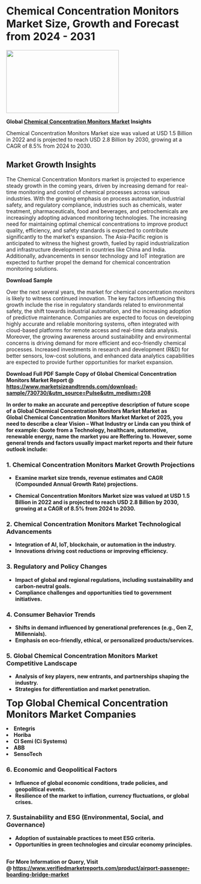 <H1>Chemical Concentration Monitors Market Size, Growth and Forecast from 2024 - 2031</H1><img class="aligncenter size-medium wp-image-584254" src="https://thirdeyenews.in/wp-content/uploads/2024/09/Global-Market-Research-300x168.jpeg" alt="" width="300" height="168" /><p><strong>Global&nbsp;<a href="https://www.marketsizeandtrends.com/download-sample/730730/&amp;utm_source=Pulse&amp;utm_medium=208">Chemical Concentration Monitors Market</a> Insights</strong></p><p>Chemical Concentration Monitors Market size was valued at USD 1.5 Billion in 2022 and is projected to reach USD 2.8 Billion by 2030, growing at a CAGR of 8.5% from 2024 to 2030.</p><p><h2>Market Growth Insights</h2> <p>The Chemical Concentration Monitors market is projected to experience steady growth in the coming years, driven by increasing demand for real-time monitoring and control of chemical processes across various industries. With the growing emphasis on process automation, industrial safety, and regulatory compliance, industries such as chemicals, water treatment, pharmaceuticals, food and beverages, and petrochemicals are increasingly adopting advanced monitoring technologies. The increasing need for maintaining optimal chemical concentrations to improve product quality, efficiency, and safety standards is expected to contribute significantly to the market's expansion. The Asia-Pacific region is anticipated to witness the highest growth, fueled by rapid industrialization and infrastructure development in countries like China and India. Additionally, advancements in sensor technology and IoT integration are expected to further propel the demand for chemical concentration monitoring solutions.</p> <p><strong>Download Sample</strong></p> <p>Over the next several years, the market for chemical concentration monitors is likely to witness continued innovation. The key factors influencing this growth include the rise in regulatory standards related to environmental safety, the shift towards industrial automation, and the increasing adoption of predictive maintenance. Companies are expected to focus on developing highly accurate and reliable monitoring systems, often integrated with cloud-based platforms for remote access and real-time data analysis. Moreover, the growing awareness around sustainability and environmental concerns is driving demand for more efficient and eco-friendly chemical processes. Increased investments in research and development (R&D) for better sensors, low-cost solutions, and enhanced data analytics capabilities are expected to provide further opportunities for market expansion.</p> <p><strong></p><p><span class=""><strong>Download Full PDF Sample Copy of Global Chemical Concentration Monitors Market Report</strong> @ <a href="https://www.marketsizeandtrends.com/download-sample/730730/&amp;utm_source=Pulse&amp;utm_medium=208" target="_blank">https://www.marketsizeandtrends.com/download-sample/730730/&amp;utm_source=Pulse&amp;utm_medium=208</a></span></p><p>In order to make an accurate and perceptive description of future scope of a Global&nbsp;Chemical Concentration Monitors Market Market as Global&nbsp;Chemical Concentration Monitors Market Market of 2025, you need to describe a clear Vision &ndash; What Industry or Linda can you think of for example: Quote from a Technology, healthcare, automotive, renewable energy, name the market you are Reffering to. However, some general trends and factors usually impact market reports and their future outlook include:</p><h3>1.&nbsp;<strong>Chemical Concentration Monitors Market Growth Projections</strong></h3><ul><li>Examine market size trends, revenue estimates and CAGR (Compounded Annual Growth Rate) projections.</li><li><p>Chemical Concentration Monitors Market size was valued at USD 1.5 Billion in 2022 and is projected to reach USD 2.8 Billion by 2030, growing at a CAGR of 8.5% from 2024 to 2030.</p></li></ul><h3>2.&nbsp;<strong>Chemical Concentration Monitors Market Technological Advancements</strong></h3><ul><li>Integration of AI, IoT, blockchain, or automation in the industry.</li><li>Innovations driving cost reductions or improving efficiency.</li></ul><h3>3.&nbsp;<strong>Regulatory and Policy Changes</strong></h3><ul><li>Impact of global and regional regulations, including sustainability and carbon-neutral goals.</li><li>Compliance challenges and opportunities tied to government initiatives.</li></ul><h3>4.&nbsp;<strong>Consumer Behavior Trends</strong></h3><ul><li>Shifts in demand influenced by generational preferences (e.g., Gen Z, Millennials).</li><li>Emphasis on eco-friendly, ethical, or personalized products/services.</li></ul><h3>5.&nbsp;<strong>Global Chemical Concentration Monitors Market Competitive Landscape</strong></h3><ul><li>Analysis of key players, new entrants, and partnerships shaping the industry.</li><li>Strategies for differentiation and market penetration.</li></ul><p data-pm-slice="1 1 []"><span style="color: inherit; font-family: inherit; font-size: 25px;">Top Global Chemical Concentration Monitors Market Companies</span></p><div class="" data-test-id=""><p><li>Entegris</li><li> Horiba</li><li> CI Semi (Ci Systems)</li><li> ABB</li><li> SensoTech</li></p></div><h3>6.&nbsp;<strong>Economic and Geopolitical Factors</strong></h3><ul><li>Influence of global economic conditions, trade policies, and geopolitical events.</li><li>Resilience of the market to inflation, currency fluctuations, or global crises.</li></ul><h3>7.&nbsp;<strong>Sustainability and ESG (Environmental, Social, and Governance)</strong></h3><ul><li>Adoption of sustainable practices to meet ESG criteria.</li><li>Opportunities in green technologies and circular economy principles.</li></ul><h2><strong style="font-size: 14px;">For More Information or Query, Visit @&nbsp;</strong><a style="background-color: #ffffff; font-size: 14px;" href="https://www.marketsizeandtrends.com/report/chemical-concentration-monitors-market/" target="_blank">https://www.verifiedmarketreports.com/product/airport-passenger-boarding-bridge-market</a></h2>
